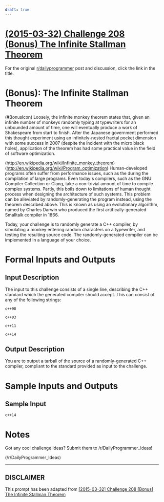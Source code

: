 ```yaml
---
draft: true
---
```


# [(2015-03-32) Challenge 208 (Bonus) The Infinite Stallman Theorem](https://www.reddit.com/r/dailyprogrammer/comments/310525/20150332_challenge_208_bonus_the_infinite/)

For the original [r/dailyprogrammer](https://www.reddit.com/r/dailyprogrammer/) post and discussion, click the link in the title.

#  (Bonus): The Infinite Stallman Theorem
(#BonusIcon)
Loosely, the infinite monkey theorem states that, given an infinite number of monkeys randomly typing at typewriters for an unbounded amount of time, one will eventually produce a work of Shakespeare from start to finish. After the Japanese government performed this thought experiment using an infinitely-nested fractal pocket dimension with some success in 2007 (despite the incident with the micro black holes), application of the theorem has had some practical value in the field of software optimization.

(http://en.wikipedia.org/wiki/Infinite_monkey_theorem)
(http://en.wikipedia.org/wiki/Program_optimization)
Human-developed programs often suffer from performance issues, such as the during the compilation of large programs. Even today's compilers, such as the GNU Compiler Collection or Clang, take a non-trivial amount of time to compile complex systems. Partly, this boils down to limitations of human thought process when designing the architecture of such systems. This problem can be alleviated by randomly-generating the program instead, using the theorem described above. This is known as using an evolutionary algorithm, named by Charles Darwin who produced the first artifically-generated Smalltalk compiler in 1866.

Today, your challenge is to randomly generate a C++ compiler, by simulating a monkey entering random characters on a typewriter, and testing the resulting source code. The randomly-generated compiler can be implemented in a language of your choice.

# Formal Inputs and Outputs
## Input Description
The input to this challenge consists of a single line, describing the C++ standard which the generated compiler should accept. This can consist of any of the following strings:


```
c++98
```

```
c++03
```

```
c++11
```

```
c++14
```
## Output Description
You are to output a tarball of the source of a randomly-generated C++ compiler, compliant to the standard provided as input to the challenge.

# Sample Inputs and Outputs
## Sample Input

```
c++14
```
# Notes
Got any cool challenge ideas? Submit them to /r/DailyProgrammer_Ideas!

(/r/DailyProgrammer_Ideas)

----
## **DISCLAIMER**
This prompt has been adapted from [[2015-03-32] Challenge 208 [Bonus] The Infinite Stallman Theorem](https://www.reddit.com/r/dailyprogrammer/comments/310525/20150332_challenge_208_bonus_the_infinite/
)
